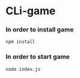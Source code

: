 # CLi-game

### In order to install game

```
npm install
```

### In order to start game
```
node index.js
```

